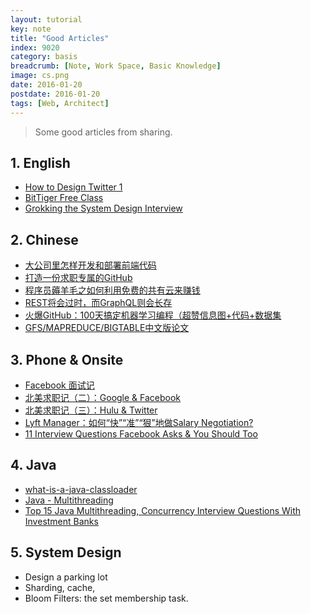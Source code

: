 ```yaml
---
layout: tutorial
key: note
title: "Good Articles"
index: 9020
category: basis
breadcrumb: [Note, Work Space, Basic Knowledge]
image: cs.png
date: 2016-01-20
postdate: 2016-01-20
tags: [Web, Architect]
---
```


> Some good articles from sharing.

## 1. English
* [How to Design Twitter 1](http://blog.gainlo.co/index.php/2016/02/17/system-design-interview-question-how-to-design-twitter-part-1/)
* [BitTiger Free Class](https://www.bittiger.io/classes)
* [Grokking the System Design Interview](https://www.educative.io/collection/5668639101419520/5649050225344512)

## 2. Chinese
* [大公司里怎样开发和部署前端代码](https://www.toutiao.com/a6576410871935795725/)
* [打造一份求职专属的GitHub](https://mp.weixin.qq.com/s/ISFT1l0raQbmstgUFqc-ZA)
* [程序员薅羊毛之如何利用免费的共有云来赚钱](https://www.toutiao.com/i6589808761374769671/)
* [REST将会过时，而GraphQL则会长存](https://www.toutiao.com/a6589027715528000003)
* [火爆GitHub：100天搞定机器学习编程（超赞信息图+代码+数据集](https://www.toutiao.com/a6586069656144970254)
* [GFS/MAPREDUCE/BIGTABLE中文版论文](http://blog.bizcloudsoft.com/?p=292)

## 3. Phone & Onsite
* [Facebook 面试记](http://xiaohanyu.me/posts/2017-05-20-facebook-interview/)
* [北美求职记（二）：Google & Facebook](https://blog.yxwang.me/2012/12/job-hunting-in-usa-2/)
* [北美求职记（三）：Hulu & Twitter](https://blog.yxwang.me/2012/12/job-hunting-in-usa-3/)
* [Lyft Manager：如何“快”“准”“狠”地做Salary Negotiation?](https://www.youtube.com/watch?v=V09yYac4KWk&feature=push-sd&attr_tag=tKmxOfLo67zjpc4G%3A6)
* [11 Interview Questions Facebook Asks & You Should Too](https://www.glassdoor.com/employers/blog/interview-questions-facebook-asks/)

## 4. Java
* [what-is-a-java-classloader](https://stackoverflow.com/questions/2424604/what-is-a-java-classloader)
* [Java - Multithreading](https://www.tutorialspoint.com/java/java_multithreading.htm)
* [Top 15 Java Multithreading, Concurrency Interview Questions With Investment Banks](https://dzone.com/articles/top-15-java-multithreading-concurrency-interview-q)

## 5. System Design
* Design a parking lot
* Sharding, cache,
* Bloom Filters: the set membership task.
